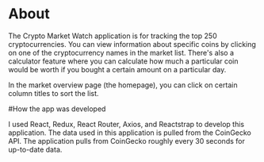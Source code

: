 # About

The Crypto Market Watch application is for tracking the top 250 cryptocurrencies. You can view information about specific coins by clicking on one of the cryptocurrency names in the market list. There's also a calculator feature where you can calculate how much a particular coin would be worth if you bought a certain amount on a particular day. 

In the market overview page (the homepage), you can click on certain column titles to sort the list. 

#How the app was developed

I used React, Redux, React Router, Axios, and Reactstrap to develop this application. The data used in this application is pulled from the CoinGecko API. The application pulls from CoinGecko roughly every 30 seconds for up-to-date data.

